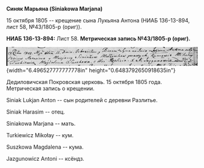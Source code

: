 **Синяк Марьяна (Siniakowa Marjana)**

15 октября 1805 -- крещение сына Лукьяна Антона (НИАБ 136-13-894, лист
58, №43/1805-р (ориг)).

**НИАБ 136-13-894:** Лист 58. **Метрическая запись №43/1805-р (ориг).**

![](./media/5097596879b31770ec79955a4808d244ed9dae97.png){width="6.496527777777778in"
height="0.6483792650918635in"}

Дедиловичская Покровская церковь. 15 октября 1805 года. Метрическая
запись о крещении.

Siniak Lukjan Anton -- сын родителей с деревни Разлитье.

Siniak Harasim -- отец.

Siniakowa Marjana -- мать.

Turkiewicz Mikołay -- кум.

Suszkowa Magdalena -- кума.

Jazgunowicz Antoni -- ксёндз.
